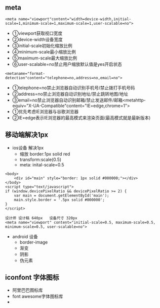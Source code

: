 ## meta
```
<meta name="viewport"content="width=device-width,initial-scale=1,minimum-scale=1,maximum-scale=1,user-scalable=no">
```
- ①viewport获取视口宽度
- ②device-width设备宽度
- ③initial-scale初始化缩放比例
- ④minimum-scale最小缩放比例
- ⑤maximum-scale最大缩放比例
- ⑥user-scalable=no禁止用户缩放默认值是yes开启状态
```
<metaname="format-detection"content="telephone=no,address=no,email=no">
```
- ①telephone=no禁止浏览器自动识别手机号/禁止拨打手机号码
- ②address=no禁止浏览器自动识别地址/禁止跳转地图/地址
- ③email=no禁止浏览器自动识别邮箱/禁止发送邮件/邮箱<metahttp-equiv="X-UA-Compatible"content="IE=edge,chrome=1">
- ①优先考虑IE浏览器与谷歌浏览器
- ②IE=edge表示IE浏览器的最高模式来渲染页面(最高模式就是最新版本)
## 移动端解决1px
- ios设备 解决1px 
    - 缩放 border:1px solid red
    - transform:scale(0.5)
    - meta: inital-scale=0.5
```
<body>
	<div id="main" style="border: 1px solid #000000;"></div>
</body>
<script type="text/javascript">
if (window.devicePixelRatio && devicePixelRatio >= 2) {
	var main = document.getElementById('main');
	main.style.border = '.5px solid #000000';
}
</script>

```
```
设计师 设计稿 640px   设备尺寸 320px   
<meta name="viewport" content="initial-scale=0.5, maximum-scale=0.5, minimum-scale=0.5, user-scalable=no">

```
- android 设备
    - border-image
    - 渐变
    - 阴影
    - 伪元素
    
## iconfont 字体图标
- 阿里巴巴图标库
- font awesome字体图标库
- 